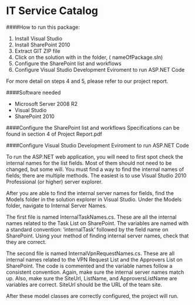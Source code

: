 # IT Service Catalog

####How to run this package: 
1. Install Visual Studio 
2. Install SharePoint 2010
2. Extract GIT ZIP file
3. Click on the solution with in the folder, ( nameOfPackage.sln) 
4. Configure the SharePoint list and workflows
5. Configure Visual Studio Development Eviroment to run ASP.NET Code
 
For more detail on steps 4 and 5, please refer to our project report. 


####Software needed
* Microsoft Server 2008 R2 
* Visual Studio 
* SharePoint 2010

####Configure the SharePoint list and workflows
Specifications can be found in section 4 of Project Report.pdf

####Configure Visual Studio Development Eviroment to run ASP.NET Code

To run the ASP.NET web application, you will need to first spot check the internal names for the list fields. Most of them should not need to be changed, but some will. You must find a way to find the internal names of fields; there are multiple methods. The easiest is to use Visual Studio 2010 Professional (or higher) server explorer. 

After you are able to find the internal server names for fields, find the Models folder in the solution explorer in Visual Studio. Under the Models folder, navigate to Internal Server Names. 

The first file is named InternalTaskNames.cs. These are all the internal names related to the Task List on SharePoint. The variables are named with a standard convention: ‘internalTask’ followed by the field name on SharePoint. Using your method of finding internal server names, check that they are correct. 

The second file is named InternalVpnRequestNames.cs. These are all internal names related to the VPN Request List and the Approvers List on SharePoint. The code is commented and the variable names follow a consistent convention. Again, make sure the internal server names match up. Also, make sure the SiteUrl, ListName, and ApproversListName are variables are correct. SiteUrl should be the URL of the team site. 

After these model classes are correctly configured, the project will run. 

